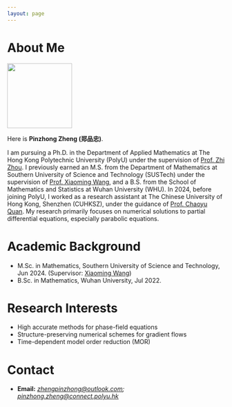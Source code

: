 ```yaml
---
layout: page
---
```


# About Me

<img src="https://zhengpinzhong.github.io/images/zpz.jpg" class="floatpic" style="width: auto; height: 150px;" >

Here is **Pinzhong Zheng (郑品忠)**.

I am pursuing a Ph.D. in the Department of Applied Mathematics at The Hong Kong Polytechnic University (PolyU) under the supervision of [Prof. Zhi Zhou](https://sites.google.com/site/zhizhou0125/home). I previously earned an M.S. from the Department of Mathematics at Southern University of Science and Technology (SUSTech) under the supervision of [Prof. Xiaoming Wang](https://sites.mst.edu/wangxiaoming/), and a B.S. from the School of Mathematics and Statistics at Wuhan University (WHU). In 2024, before joining PolyU, I worked as a research assistant at The Chinese University of Hong Kong, Shenzhen (CUHKSZ), under the guidance of [Prof. Chaoyu Quan](https://sites.google.com/site/quanchaoyu/home). My research primarily focuses on numerical solutions to partial differential equations, especially parabolic equations.



# Academic Background

- M.Sc. in Mathematics, Southern University of Science and Technology, Jun 2024. (Supervisor: [Xiaoming Wang](https://sites.mst.edu/wangxiaoming/))
- B.Sc. in Mathematics, Wuhan University, Jul 2022.


# Research Interests

- High accurate methods for phase-field equations
- Structure-preserving numerical schemes for gradient flows
- Time-dependent model order reduction (MOR)


# Contact

- **Email:** *zhengpinzhong@outlook.com; pinzhong.zheng@connect.polyu.hk*
